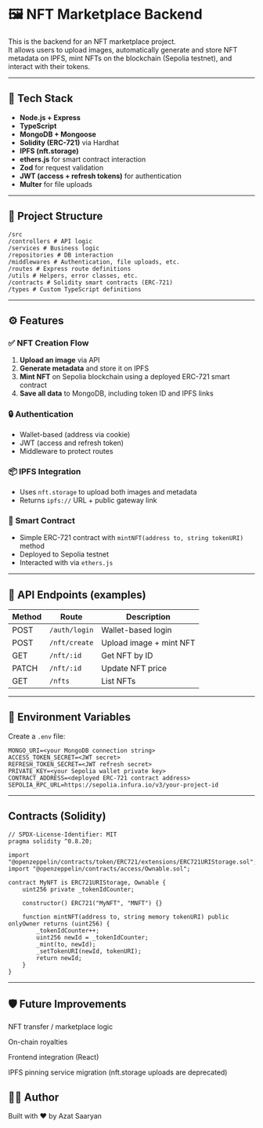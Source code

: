 # 🖼️ NFT Marketplace Backend

This is the backend for an NFT marketplace project.  
It allows users to upload images, automatically generate and store NFT metadata on IPFS, mint NFTs on the blockchain (Sepolia testnet), and interact with their tokens.

---

## 🚀 Tech Stack

- **Node.js + Express**
- **TypeScript**
- **MongoDB + Mongoose**
- **Solidity (ERC-721)** via Hardhat
- **IPFS (nft.storage)**
- **ethers.js** for smart contract interaction
- **Zod** for request validation
- **JWT (access + refresh tokens)** for authentication
- **Multer** for file uploads

---

## 📁 Project Structure

```
/src
/controllers # API logic
/services # Business logic
/repositories # DB interaction
/middlewares # Authentication, file uploads, etc.
/routes # Express route definitions
/utils # Helpers, error classes, etc.
/contracts # Solidity smart contracts (ERC-721)
/types # Custom TypeScript definitions
```

---

## ⚙️ Features

### ✅ NFT Creation Flow

1. **Upload an image** via API
2. **Generate metadata** and store it on IPFS
3. **Mint NFT** on Sepolia blockchain using a deployed ERC-721 smart contract
4. **Save all data** to MongoDB, including token ID and IPFS links

### 🔒 Authentication

- Wallet-based (address via cookie)
- JWT (access and refresh token)
- Middleware to protect routes

### 📦 IPFS Integration

- Uses `nft.storage` to upload both images and metadata
- Returns `ipfs://` URL + public gateway link

### 🧠 Smart Contract

- Simple ERC-721 contract with `mintNFT(address to, string tokenURI)` method
- Deployed to Sepolia testnet
- Interacted with via `ethers.js`

---

## 🧪 API Endpoints (examples)

| Method | Route         | Description             |
| ------ | ------------- | ----------------------- |
| POST   | `/auth/login` | Wallet-based login      |
| POST   | `/nft/create` | Upload image + mint NFT |
| GET    | `/nft/:id`    | Get NFT by ID           |
| PATCH  | `/nft/:id`    | Update NFT price        |
| GET    | `/nfts`       | List NFTs               |

---

## 📄 Environment Variables

Create a `.env` file:

```env
MONGO_URI=<your MongoDB connection string>
ACCESS_TOKEN_SECRET=<JWT secret>
REFRESH_TOKEN_SECRET=<JWT refresh secret>
PRIVATE_KEY=<your Sepolia wallet private key>
CONTRACT_ADDRESS=<deployed ERC-721 contract address>
SEPOLIA_RPC_URL=https://sepolia.infura.io/v3/your-project-id
```

---

## Contracts (Solidity)

```
// SPDX-License-Identifier: MIT
pragma solidity ^0.8.20;

import "@openzeppelin/contracts/token/ERC721/extensions/ERC721URIStorage.sol";
import "@openzeppelin/contracts/access/Ownable.sol";

contract MyNFT is ERC721URIStorage, Ownable {
    uint256 private _tokenIdCounter;

    constructor() ERC721("MyNFT", "MNFT") {}

    function mintNFT(address to, string memory tokenURI) public onlyOwner returns (uint256) {
        _tokenIdCounter++;
        uint256 newId = _tokenIdCounter;
        _mint(to, newId);
        _setTokenURI(newId, tokenURI);
        return newId;
    }
}
```

---

## 🛡 Future Improvements

NFT transfer / marketplace logic

On-chain royalties

Frontend integration (React)

IPFS pinning service migration (nft.storage uploads are deprecated)

## 🧑‍💻 Author

Built with ❤️ by Azat Saaryan
